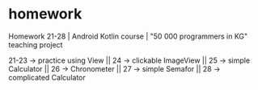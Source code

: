 # homework
Homework 21-28 | Android Kotlin course | "50 000 programmers in KG" teaching project

21-23 -> practice using View ||
24    -> clickable ImageView ||
25    -> simple Calculator ||
26    -> Chronometer ||
27    -> simple Semafor ||
28    -> complicated Calculator

